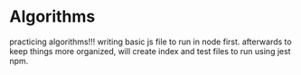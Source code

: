 # Algorithms
practicing algorithms!!!
writing basic js file to run in node first.
afterwards to keep things more organized, will create index and test files to run using jest npm.